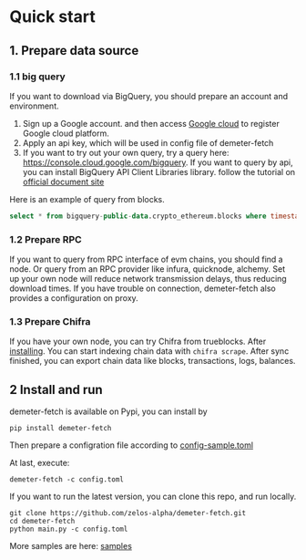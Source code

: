 # Quick start

## 1. Prepare data source

### 1.1 big query

If you want to download via BigQuery, you should prepare an account and environment.

1. Sign up a Google account. and then access [Google cloud](https://console.cloud.google.com) to register Google cloud
   platform.
2. Apply an api key, which will be used in config file of demeter-fetch
3. If you want to try out your own query, try a query here: https://console.cloud.google.com/bigquery. If you want to
   query by api, you can install BigQuery API Client Libraries library. follow the tutorial
   on [official document site](https://cloud.google.com/bigquery/docs/reference/libraries)

Here is an example of query from blocks.

```sql
select * from bigquery-public-data.crypto_ethereum.blocks where timestamp="2015-07-30 15:26:28"
```

### 1.2 Prepare RPC

If you want to query from RPC interface of evm chains, you should find a node. Or query from an RPC provider like
infura, quicknode, alchemy.
Set up your own node will reduce network transmission delays, thus reducing download times.
If you have trouble on connection, demeter-fetch also provides a configuration on proxy.

### 1.3 Prepare Chifra

If you have your own node, you can try Chifra from trueblocks.
After [installing](https://trueblocks.io/docs/install/install-core/).
You can start indexing chain data with ```chifra scrape```. After sync finished, you can export chain data like blocks,
transactions, logs, balances.

## 2 Install and run

demeter-fetch is available on Pypi, you can install by

```shell
pip install demeter-fetch
```

Then prepare a configration file according to [config-sample.toml](config-sample.toml)

At last, execute:

```shell
demeter-fetch -c config.toml
```

If you want to run the latest version, you can clone this repo, and run locally.

```shell
git clone https://github.com/zelos-alpha/demeter-fetch.git
cd demeter-fetch
python main.py -c config.toml
```

More samples are here: [samples](samples.md)